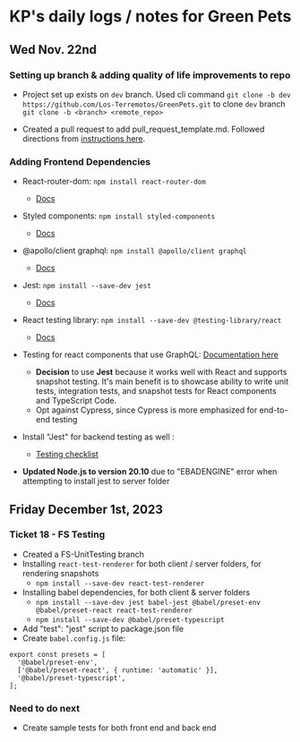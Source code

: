 # KP's daily logs / notes for Green Pets

## Wed Nov. 22nd

### Setting up branch & adding quality of life improvements to repo
- Project set up exists on ```dev``` branch. Used cli command ```git clone -b dev https://github.com/Los-Terremotos/GreenPets.git``` to clone ```dev``` branch
```git clone -b <branch> <remote_repo>```

- Created a pull request to add pull_request_template.md. Followed directions from [instructions here](https://docs.github.com/en/communities/using-templates-to-encourage-useful-issues-and-pull-requests/creating-a-pull-request-template-for-your-repository).

### Adding Frontend Dependencies
- React-router-dom: `npm install react-router-dom`
  - [Docs](https://reactrouter.com/en/main/start/tutorial)
- Styled components: `npm install styled-components`
  - [Docs](https://styled-components.com/docs/basics#installation)
- @apollo/client graphql: `npm install @apollo/client graphql`
  - [Docs](https://www.apollographql.com/docs/react/get-started)
- Jest: `npm install --save-dev jest`
  - [Docs](https://jestjs.io/docs/getting-started)
- React testing library: `npm install --save-dev @testing-library/react`
  - [Docs](https://testing-library.com/docs/react-testing-library/intro/)
- Testing for react components that use GraphQL: [Documentation here](https://www.apollographql.com/docs/react/development-testing/testing/)
  - **Decision** to use **Jest** because it works well with React and supports snapshot testing. It's main benefit is to showcase ability to write unit tests, integration tests, and snapshot tests for React components and TypeScript Code.
  - Opt against Cypress, since Cypress is more emphasized for end-to-end testing

- Install "Jest" for backend testing as well : 
  - [Testing checklist](https://dev.to/amplication/best-practices-in-testing-graphql-apis-499n)
- **Updated Node.js to version 20.10** due to "EBADENGINE" error when attempting to install jest to server folder


## Friday December 1st, 2023

### Ticket 18 - FS Testing
- Created a FS-UnitTesting branch
- Installing `react-test-renderer` for both client / server folders, for rendering snapshots
  - `npm install --save-dev react-test-renderer`
- Installing babel dependencies, for both client & server folders
  - `npm install --save-dev jest babel-jest @babel/preset-env @babel/preset-react react-test-renderer`
  - `npm install --save-dev @babel/preset-typescript`
- Add "test": "jest" script to package.json file 
- Create `babel.config.js` file:
```
export const presets = [
  '@babel/preset-env',
  ['@babel/preset-react', { runtime: 'automatic' }],
  '@babel/preset-typescript', 
];
```

### Need to do next
- Create sample tests for both front end and back end